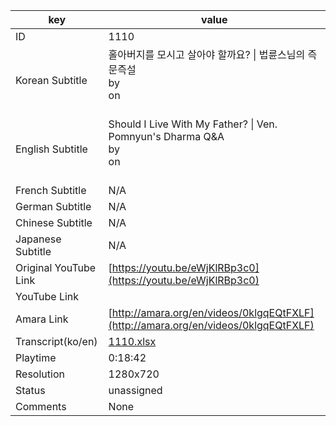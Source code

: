 |  key  |  value  |
|-------|---------|
| ID            | 1110 |
| Korean Subtitle | 홀아버지를 모시고 살아야 할까요? \| 법륜스님의 즉문즉설<br>by <br>on <br><br>|
| English Subtitle | Should I Live With My Father? \| Ven. Pomnyun's Dharma Q&A<br>by <br>on <br><br>|
| French Subtitle | N/A |
| German Subtitle | N/A |
| Chinese Subtitle | N/A |
| Japanese Subtitle | N/A |
| Original YouTube Link  | [https://youtu.be/eWjKlRBp3c0](https://youtu.be/eWjKlRBp3c0) |
| YouTube Link  |  |
| Amara Link    | [http://amara.org/en/videos/0klgqEQtFXLF](http://amara.org/en/videos/0klgqEQtFXLF) |
| Transcript(ko/en) | [1110.xlsx](https://github.com/jungtosociety/dharma-qna/raw/master/sub/1110/1110.xlsx) |
| Playtime | 0:18:42 |
| Resolution | 1280x720|
| Status | unassigned |
| Comments | None |

